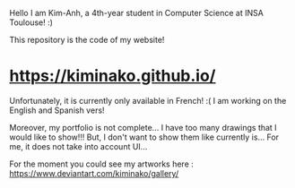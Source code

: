 Hello
I am Kim-Anh, a 4th-year student in Computer Science at INSA Toulouse! :)

This repository is the code of my website! 
# https://kiminako.github.io/

Unfortunately, it is currently only available in French! :( 
I am working on the English and Spanish vers! 

Moreover, my portfolio is not complete... I have too many drawings that I would like to show!!! But, I don't want to show them like currently is... For me, it does not take into account UI...

For the moment you could see my artworks here : https://www.deviantart.com/kiminako/gallery/

